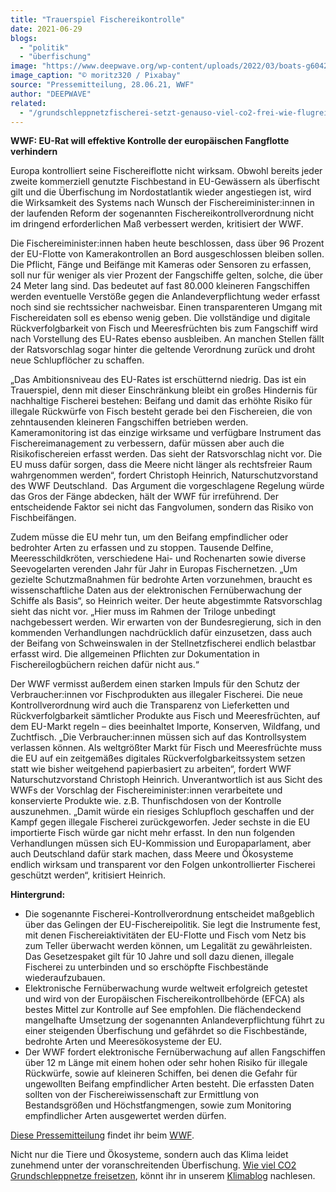 ```yaml
---
title: "Trauerspiel Fischereikontrolle"
date: 2021-06-29
blogs: 
  - "politik"
  - "überfischung"
image: "https://www.deepwave.org/wp-content/uploads/2022/03/boats-g6042c35c7_1920.jpg"
image_caption: "© moritz320 / Pixabay"
source: "Pressemitteilung, 28.06.21, WWF"
author: "DEEPWAVE"
related: 
  - "/grundschleppnetzfischerei-setzt-genauso-viel-co2-frei-wie-flugreisen/"
---
```


**WWF: EU-Rat will effektive Kontrolle der europäischen Fangflotte verhindern**

Europa kontrolliert seine Fischereiflotte nicht wirksam. Obwohl bereits jeder zweite kommerziell genutzte Fischbestand in EU-Gewässern als überfischt gilt und die Überfischung im Nordostatlantik wieder angestiegen ist, wird die Wirksamkeit des Systems nach Wunsch der Fischereiminister:innen in der laufenden Reform der sogenannten Fischereikontrollverordnung nicht im dringend erforderlichen Maß verbessert werden, kritisiert der WWF.

Die Fischereiminister:innen haben heute beschlossen, dass über 96 Prozent der EU-Flotte von Kamerakontrollen an Bord ausgeschlossen bleiben sollen. Die Pflicht, Fänge und Beifänge mit Kameras oder Sensoren zu erfassen, soll nur für weniger als vier Prozent der Fangschiffe gelten, solche, die über 24 Meter lang sind. Das bedeutet auf fast 80.000 kleineren Fangschiffen werden eventuelle Verstöße gegen die Anlandeverpflichtung weder erfasst noch sind sie rechtssicher nachweisbar. Einen transparenteren Umgang mit Fischereidaten soll es ebenso wenig geben. Die vollständige und digitale Rückverfolgbarkeit von Fisch und Meeresfrüchten bis zum Fangschiff wird nach Vorstellung des EU-Rates ebenso ausbleiben. An manchen Stellen fällt der Ratsvorschlag sogar hinter die geltende Verordnung zurück und droht neue Schlupflöcher zu schaffen.

„Das Ambitionsniveau des EU-Rates ist erschütternd niedrig. Das ist ein Trauerspiel, denn mit dieser Einschränkung bleibt ein großes Hindernis für nachhaltige Fischerei bestehen: Beifang und damit das erhöhte Risiko für illegale Rückwürfe von Fisch besteht gerade bei den Fischereien, die von zehntausenden kleineren Fangschiffen betrieben werden. Kameramonitoring ist das einzige wirksame und verfügbare Instrument das Fischereimanagement zu verbessern, dafür müssen aber auch die Risikofischereien erfasst werden. Das sieht der Ratsvorschlag nicht vor. Die EU muss dafür sorgen, dass die Meere nicht länger als rechtsfreier Raum wahrgenommen werden“, fordert Christoph Heinrich, Naturschutzvorstand des WWF Deutschland.  Das Argument die vorgeschlagene Regelung würde das Gros der Fänge abdecken, hält der WWF für irreführend. Der entscheidende Faktor sei nicht das Fangvolumen, sondern das Risiko von Fischbeifängen.

Zudem müsse die EU mehr tun, um den Beifang empfindlicher oder bedrohter Arten zu erfassen und zu stoppen. Tausende Delfine, Meeresschildkröten, verschiedene Hai- und Rochenarten sowie diverse Seevogelarten verenden Jahr für Jahr in Europas Fischernetzen. „Um gezielte Schutzmaßnahmen für bedrohte Arten vorzunehmen, braucht es wissenschaftliche Daten aus der elektronischen Fernüberwachung der Schiffe als Basis“, so Heinrich weiter. Der heute abgestimmte Ratsvorschlag sieht das nicht vor. „Hier muss im Rahmen der Triloge unbedingt nachgebessert werden. Wir erwarten von der Bundesregierung, sich in den kommenden Verhandlungen nachdrücklich dafür einzusetzen, dass auch der Beifang von Schweinswalen in der Stellnetzfischerei endlich belastbar erfasst wird. Die allgemeinen Pflichten zur Dokumentation in Fischereilogbüchern reichen dafür nicht aus.“

Der WWF vermisst außerdem einen starken Impuls für den Schutz der Verbraucher:innen vor Fischprodukten aus illegaler Fischerei. Die neue Kontrollverordnung wird auch die Transparenz von Lieferketten und Rückverfolgbarkeit sämtlicher Produkte aus Fisch und Meeresfrüchten, auf dem EU-Markt regeln – dies beeinhaltet Importe, Konserven, Wildfang, und Zuchtfisch. „Die Verbraucher:innen müssen sich auf das Kontrollsystem verlassen können. Als weltgrößter Markt für Fisch und Meeresfrüchte muss die EU auf ein zeitgemäßes digitales Rückverfolgbarkeitssystem setzen statt wie bisher weitgehend papierbasiert zu arbeiten“, fordert WWF Naturschutzvorstand Christoph Heinrich. Unverantwortlich ist aus Sicht des WWFs der Vorschlag der Fischereiminister:innen verarbeitete und konservierte Produkte wie. z.B. Thunfischdosen von der Kontrolle auszunehmen. „Damit würde ein riesiges Schlupfloch geschaffen und der Kampf gegen illegale Fischerei zurückgeworfen. Jeder sechste in die EU importierte Fisch würde gar nicht mehr erfasst. In den nun folgenden Verhandlungen müssen sich EU-Kommission und Europaparlament, aber auch Deutschland dafür stark machen, dass Meere und Ökosysteme endlich wirksam und transparent vor den Folgen unkontrollierter Fischerei geschützt werden“, kritisiert Heinrich.

**Hintergrund:**

- Die sogenannte Fischerei-Kontrollverordnung entscheidet maßgeblich über das Gelingen der EU-Fischereipolitik. Sie legt die Instrumente fest, mit denen Fischereiaktivitäten der EU-Flotte und Fisch vom Netz bis zum Teller überwacht werden können, um Legalität zu gewährleisten. Das Gesetzespaket gilt für 10 Jahre und soll dazu dienen, illegale Fischerei zu unterbinden und so erschöpfte Fischbestände wiederaufzubauen.
- Elektronische Fernüberwachung wurde weltweit erfolgreich getestet und wird von der Europäischen Fischereikontrollbehörde (EFCA) als bestes Mittel zur Kontrolle auf See empfohlen. Die flächendeckend mangelhafte Umsetzung der sogenannten Anlandeverpflichtung führt zu einer steigenden Überfischung und gefährdet so die Fischbestände, bedrohte Arten und Meeresökosysteme der EU.
- Der WWF fordert elektronische Fernüberwachung auf allen Fangschiffen über 12 m Länge mit einem hohen oder sehr hohen Risiko für illegale Rückwürfe, sowie auf kleineren Schiffen, bei denen die Gefahr für ungewollten Beifang empfindlicher Arten besteht. Die erfassten Daten sollten von der Fischereiwissenschaft zur Ermittlung von Bestandsgrößen und Höchstfangmengen, sowie zum Monitoring empfindlicher Arten ausgewertet werden dürfen.

[Diese Pressemitteilung](https://www.wwf.de/2021/juni/trauerspiel-fischereikontrolle) findet ihr beim [WWF](https://www.wwf.de/).

Nicht nur die Tiere und Ökosysteme, sondern auch das Klima leidet zunehmend unter der voranschreitenden Überfischung. [Wie viel CO2 Grundschleppnetze freisetzen](https://www.deepwave.org/grundschleppnetzfischerei-setzt-genauso-viel-co2-frei-wie-flugreisen/), könnt ihr in unserem [Klimablog](https://www.deepwave.org/blogs/klima/) nachlesen.
